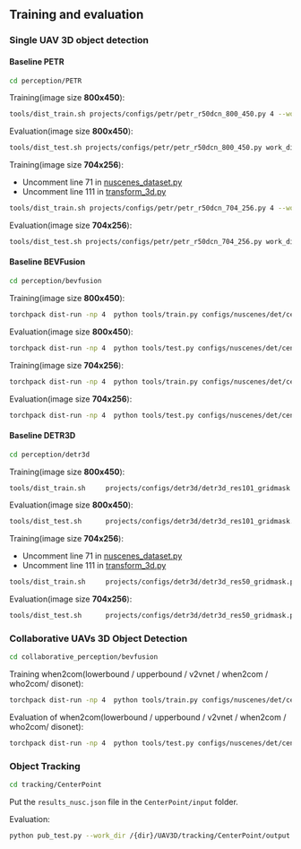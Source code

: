 ## Training and evaluation
### Single UAV 3D object detection
#### Baseline PETR
```bash
cd perception/PETR
```
Training(image size  <b>800x450</b>):
```bash
tools/dist_train.sh projects/configs/petr/petr_r50dcn_800_450.py 4 --work-dir work_dirs/petr_r50dcn/
```
Evaluation(image size  <b>800x450</b>):
```bash
tools/dist_test.sh projects/configs/petr/petr_r50dcn_800_450.py work_dirs/petr_r50dcn/latest.pth 4 --eval bbox
```

Training(image size <b>704x256</b>):

* Uncomment line 71 in [nuscenes_dataset.py](https://github.com/huiyegit/UAV3D/blob/main/perception/PETR/projects/mmdet3d_plugin/datasets/nuscenes_dataset.py)
* Uncomment line 111 in [transform_3d.py](https://github.com/huiyegit/UAV3D/blob/main/perception/PETR/projects/mmdet3d_plugin/datasets/pipelines/transform_3d.py)

```bash
tools/dist_train.sh projects/configs/petr/petr_r50dcn_704_256.py 4 --work-dir work_dirs/petr_r50dcn/
```

Evaluation(image size <b>704x256</b>):
```bash
tools/dist_test.sh projects/configs/petr/petr_r50dcn_704_256.py work_dirs/petr_r50dcn/latest.pth 4 --eval bbox
```
#### Baseline BEVFusion
```bash
cd perception/bevfusion
```
Training(image size  <b>800x450</b>):
```bash
torchpack dist-run -np 4  python tools/train.py configs/nuscenes/det/centerhead/lssfpn/camera/450x800/resnet/default.yaml    --run-dir runs/resnet101
```
Evaluation(image size  <b>800x450</b>):
```bash
torchpack dist-run -np 4  python tools/test.py configs/nuscenes/det/centerhead/lssfpn/camera/450x800/resnet/default.yaml   runs/resnet101/epoch_24.pth   --eval bbox
```


Training(image size <b>704x256</b>):
```bash
torchpack dist-run -np 4  python tools/train.py configs/nuscenes/det/centerhead/lssfpn/camera/256x704/resnet/default.yaml    --run-dir runs/resnet50
```
Evaluation(image size <b>704x256</b>):
```bash
torchpack dist-run -np 4  python tools/test.py configs/nuscenes/det/centerhead/lssfpn/camera/256x704/resnet/default.yaml   runs/resnet50/epoch_24.pth   --eval bbox
```
#### Baseline DETR3D
```bash
cd perception/detr3d
```
Training(image size  <b>800x450</b>):
```bash
tools/dist_train.sh     projects/configs/detr3d/detr3d_res101_gridmask.py   4  --work-dir      work_dirs/detr3d_res101_gridmask/
```
Evaluation(image size  <b>800x450</b>):
```bash
tools/dist_test.sh      projects/configs/detr3d/detr3d_res101_gridmask.py     work_dirs/detr3d_res101_gridmask/epoch_24.pth  4  --eval bbox
```
Training(image size <b>704x256</b>):

* Uncomment line 71 in [nuscenes_dataset.py](https://github.com/huiyegit/UAV3D/blob/main/perception/PETR/projects/mmdet3d_plugin/datasets/nuscenes_dataset.py)
* Uncomment line 111 in [transform_3d.py](https://github.com/huiyegit/UAV3D/blob/main/perception/PETR/projects/mmdet3d_plugin/datasets/pipelines/transform_3d.py)

```bash
tools/dist_train.sh     projects/configs/detr3d/detr3d_res50_gridmask.py   4  --work-dir      work_dirs/detr3d_res50_gridmask/
```
Evaluation(image size <b>704x256</b>):
```bash
tools/dist_test.sh      projects/configs/detr3d/detr3d_res50_gridmask.py     work_dirs/detr3d_res50_gridmask/epoch_24.pth  4  --eval bbox
```


### Collaborative UAVs 3D Object Detection
```bash
cd collaborative_perception/bevfusion
```
Training when2com(lowerbound / upperbound / v2vnet / when2com / who2com/ disonet):
```bash
torchpack dist-run -np 4  python tools/train.py configs/nuscenes/det/centerhead/lssfpn/camera/256x704/swint/when2com/default.yaml --model.encoders.camera.backbone.init_cfg.checkpoint pretrained/swint-nuimages-pretrained.pth    --run-dir runs/when2com
```
Evaluation of when2com(lowerbound / upperbound / v2vnet / when2com / who2com/ disonet):
```bash
torchpack dist-run -np 4  python tools/test.py configs/nuscenes/det/centerhead/lssfpn/camera/256x704/swint/when2com/default.yaml    runs/when2com/epoch_24.pth   --eval bbox
```
### Object Tracking

```bash
cd tracking/CenterPoint
```
Put the `results_nusc.json` file in the  `CenterPoint/input` folder.

Evaluation:
```bash
python pub_test.py --work_dir /{dir}/UAV3D/tracking/CenterPoint/output  --checkpoint    /{dir}/UAV3D/tracking/CenterPoint/input/results_nusc.json 
```

